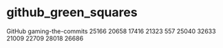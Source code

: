# github_green_squares
GitHub gaming-the-commits
25166
20658
17416
21323
557
25040
32633
21009
22709
28018
26686
